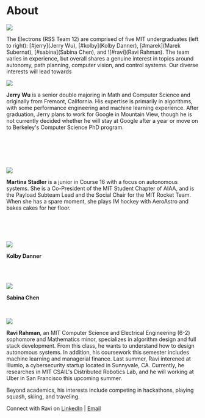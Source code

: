 # About

<span class="image main">![](assets/images/about/team_pic.jpg)</span>

The Electrons (RSS Team 12) are comprised of five MIT undergraduates (left to right): [#jerry](Jerry Wu), [#kolby](Kolby Danner), [#marek](Marek Subernat), [#sabina](Sabina Chen), and ![#ravi](Ravi Rahman). The team varies in experience, but overall shares a genuine interest in topics around autonomy, path planning, computer vision, and control systems. Our diverse interests will lead towards

<span class="image left about" id="jerry">![](assets/images/about/Jerry.jpg)</span>

**Jerry Wu** is a senior double majoring in Math and Computer Science and originally from Fremont, California. His expertise is primarily in algorithms, with some performance engineering and machine learning experience. After graduation, Jerry plans to work for Google in Mountain View, though he is not currently decided whether he will stay at Google after a year or move on to Berkeley's Computer Science PhD program.

<br>
<br>
<br>
<br>

<span class="image left about">![](assets/images/about/kolby.JPG)</span>

**Martina Stadler** is a junior in Course 16 with a focus on autonomous systems. She is a Co-President of the MIT Student Chapter of AIAA, and is the Payload Subteam Lead and the Social Chair for the MIT Rocket Team. When she has a spare moment, she plays IM hockey with AeroAstro and bakes cakes for her floor.

<br>
<br>
<br>

<span class="image left about" id="marek">![](assets/images/about/marek.jpg)</span>

**Kolby Danner**  <!-- TODO -->

<br>
<br>


<span class="image right about" id="sabina">![](assets/images/about/sabina.jpg)</span>

**Sabina Chen**   <!-- TODO -->

<br>

<span class="image right about" id="ravi">![](assets/images/about/ravi.jpg)</span>

**Ravi Rahman**, an MIT Computer Science and Electrical Engineering (6-2) sophomore and Mathematics minor, specializes in algorithm design and full stack development. From this class, he wants to understand how to design autonomous systems. In addition, his coursework this semester includes machine learning and managerial finance. Last summer, Ravi interened at Illumio, a cybersecurity startup located in Sunnyvale, CA. Currently, he researches in MIT CSAIL's Distributed Robotics Lab, and he will working at Uber in San Francisco this upcoming summer.

Beyond academics, his interests include competing in hackathons, playing squash, skiing, and traveling.

Connect with Ravi on [LinkedIn](https://linkedin.com/in/ravirahman) | [Email](mailto:r_rahman@mit.edu)